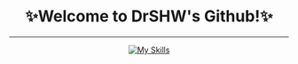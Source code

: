 <div align="center">
  <h1> ✨Welcome to DrSHW's Github!✨ </h1>
<hr>

<!--
**DrSHW/DrSHW** is a ✨ _special_ ✨ repository because its `README.md` (this file) appears on your GitHub profile.

Here are some ideas to get you started:

- 🔭 I’m currently working on ...
- 🌱 I’m currently learning ...
- 👯 I’m looking to collaborate on ...
- 🤔 I’m looking for help with ...
- 💬 Ask me about ...
- 📫 How to reach me: ...
- 😄 Pronouns: ...
- ⚡ Fun fact: ...
-->
  
[![My Skills](https://skillicons.dev/icons?i=js,html,css,ts,vue,astro,vite,go,vscode,docker,git,linux,md,mongodb,mysql,nodejs,docker,matlab,py,django,fastapi,flask,selenium,gitlab,sass,powershell,nginx,c,cpp,redis,webpack,bash)](https://skillicons.dev)

</div>
